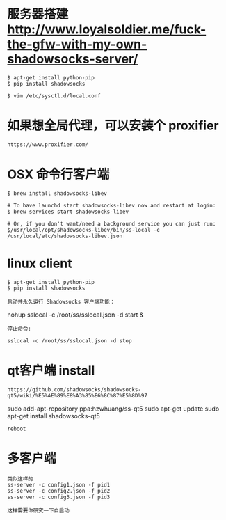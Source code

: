 # 服务器搭建 http://www.loyalsoldier.me/fuck-the-gfw-with-my-own-shadowsocks-server/
    $ apt-get install python-pip  
    $ pip install shadowsocks  

    $ vim /etc/sysctl.d/local.conf

# 如果想全局代理，可以安装个 proxifier
    https://www.proxifier.com/

# OSX 命令行客户端
    $ brew install shadowsocks-libev 

    # To have launchd start shadowsocks-libev now and restart at login:
    $ brew services start shadowsocks-libev

    # Or, if you don't want/need a background service you can just run:
    $/usr/local/opt/shadowsocks-libev/bin/ss-local -c /usr/local/etc/shadowsocks-libev.json


# linux client
    $ apt-get install python-pip  
    $ pip install shadowsocks  

    启动并永久运行 Shadowsocks 客户端功能：

nohup sslocal -c /root/ss/sslocal.json -d start &

    停止命令:

    sslocal -c /root/ss/sslocal.json -d stop


# qt客户端 install
	https://github.com/shadowsocks/shadowsocks-qt5/wiki/%E5%AE%89%E8%A3%85%E6%8C%87%E5%8D%97

sudo add-apt-repository ppa:hzwhuang/ss-qt5
sudo apt-get update
sudo apt-get install shadowsocks-qt5

	reboot

# 多客户端
    类似这样的
    ss-server -c config1.json -f pid1
    ss-server -c config2.json -f pid2
    ss-server -c config3.json -f pid3

    这样需要你研究一下自启动
